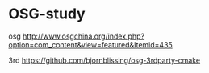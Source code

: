 # OSG-study

osg http://www.osgchina.org/index.php?option=com_content&view=featured&Itemid=435

3rd https://github.com/bjornblissing/osg-3rdparty-cmake
